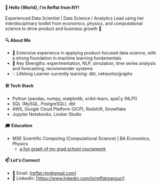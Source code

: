#### 👋 Hello {World}, I'm Reffat from NY!
Experienced Data Scientist | Data Science / Analytics Lead using her interdisciplinary toolkit from economics, physics, and computational science to drive product and business growth 🌱

#### 🔍 About Me
- 🔬 Extensive experience in applying product-focused data science, with a strong foundation in machine learning fundamentals
- 💪 Key Strengths: experimentation, NLP, simulation, time series analysis and forecasting, recommender systems
- 💡 Lifelong Learner currently learning: dbt, networks/graphs

#### 🛠️ Tech Stack
- Python (pandas, numpy, matplotlib, scikit-learn, spaCy (NLP)) 
- SQL (MySQL, PostgreSQL), dbt
- AWS, Google Cloud Platform (GCP), Redshift, Snowflake
- Jupyter Notebooks, Looker Studio

#### 🎓 Education
- MSE Scientific Computing (Computational Science) | BA Economics, Physics
  - [a fun graph of my grad school coursework](https://github.com/rmanzur/fun-facts/blob/main/README.md) 

#### 📫 Let's Connect
- 📧 Email: [reffat.rjm@gmail.com]
- 💼 LinkedIn: [https://www.linkedin.com/in/reffatmanzur/]


